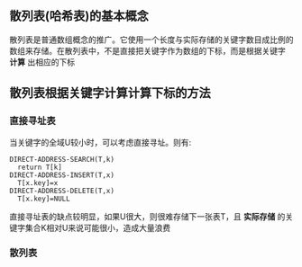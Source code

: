 ## 散列表(哈希表)的基本概念
散列表是普通数组概念的推广。它使用一个长度与实际存储的关键字数目成比例的数组来存储。在散列表中，不是直接把关键字作为数组的下标，而是根据关键字 __计算__ 出相应的下标
## 散列表根据关键字计算计算下标的方法
### 直接寻址表
当关键字的全域U较小时，可以考虑直接寻址。则有:  
```
DIRECT-ADDRESS-SEARCH(T,k)
  return T[k]
DIRECT-ADDRESS-INSERT(T,x)
  T[x.key]=x
DIRECT-ADDRESS-DELETE(T,x)
  T[x.key]=NULL
```
直接寻址表的缺点较明显，如果U很大，则很难存储下一张表T，且 __实际存储__ 的关键字集合K相对U来说可能很小，造成大量浪费
### 散列表


